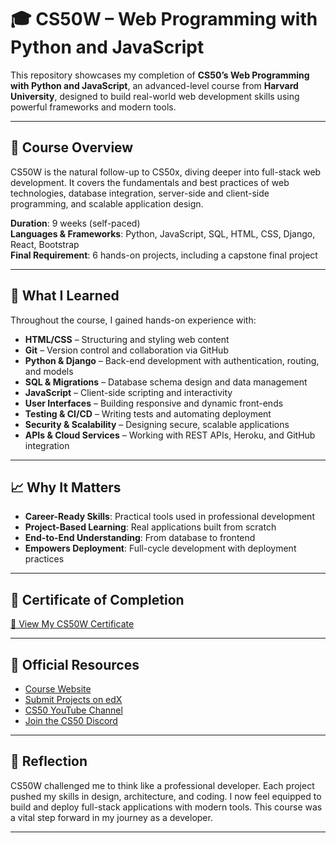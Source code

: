 # **🎓 CS50W – Web Programming with Python and JavaScript**

This repository showcases my completion of **CS50’s Web Programming with Python and JavaScript**, an advanced-level course from **Harvard University**, designed to build real-world web development skills using powerful frameworks and modern tools.

---

## 🧠 Course Overview

CS50W is the natural follow-up to CS50x, diving deeper into full-stack web development. It covers the fundamentals and best practices of web technologies, database integration, server-side and client-side programming, and scalable application design.

**Duration**: 9 weeks (self-paced)  
**Languages & Frameworks**: Python, JavaScript, SQL, HTML, CSS, Django, React, Bootstrap  
**Final Requirement**: 6 hands-on projects, including a capstone final project

---

## 🎯 What I Learned

Throughout the course, I gained hands-on experience with:

- **HTML/CSS** – Structuring and styling web content  
- **Git** – Version control and collaboration via GitHub  
- **Python & Django** – Back-end development with authentication, routing, and models  
- **SQL & Migrations** – Database schema design and data management  
- **JavaScript** – Client-side scripting and interactivity  
- **User Interfaces** – Building responsive and dynamic front-ends  
- **Testing & CI/CD** – Writing tests and automating deployment  
- **Security & Scalability** – Designing secure, scalable applications  
- **APIs & Cloud Services** – Working with REST APIs, Heroku, and GitHub integration

---

## 📈 Why It Matters

- **Career-Ready Skills**: Practical tools used in professional development  
- **Project-Based Learning**: Real applications built from scratch  
- **End-to-End Understanding**: From database to frontend  
- **Empowers Deployment**: Full-cycle development with deployment practices

---

## 📜 Certificate of Completion

[🔗 View My CS50W Certificate](cs50w-certificate.pdf)

---

## 🔗 Official Resources

- [Course Website](https://cs50.harvard.edu/web)  
- [Submit Projects on edX](https://cs50.edx.org/web)  
- [CS50 YouTube Channel](https://www.youtube.com/cs50)  
- [Join the CS50 Discord](https://discord.gg/cs50)

---

## 🏁 Reflection

CS50W challenged me to think like a professional developer. Each project pushed my skills in design, architecture, and coding. I now feel equipped to build and deploy full-stack applications with modern tools. This course was a vital step forward in my journey as a developer.

---